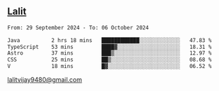 ## [Lalit](https://lalit.sh)

<!--START_SECTION:waka-->

```txt
From: 29 September 2024 - To: 06 October 2024

Java          2 hrs 18 mins   ████████████░░░░░░░░░░░░░   47.83 %
TypeScript    53 mins         ████▓░░░░░░░░░░░░░░░░░░░░   18.31 %
Astro         37 mins         ███▒░░░░░░░░░░░░░░░░░░░░░   12.97 %
CSS           25 mins         ██▒░░░░░░░░░░░░░░░░░░░░░░   08.68 %
V             18 mins         █▓░░░░░░░░░░░░░░░░░░░░░░░   06.52 %
```

<!--END_SECTION:waka-->

lalitvijay9480@gmail.com

